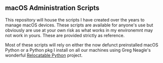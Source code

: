 macOS Administration Scripts
----------------------------

This repository will house the scripts I have created over the years to manage macOS devices. These scripts are available for anyone's use but obviously are use at your own risk as what works in my environemnt may not work in yours. These are provided strictly as reference.

Most of these scripts will rely on either the now defunct preinstalled macOS Python or a Python pkg I install on all our machines using Greg Neagle's wonderful [Relocatable Python](https://github.com/gregneagle/relocatable-python) project.

